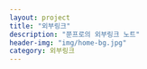 ```yaml
---
layout: project
title: "외부링크"
description: "쭌프로의 외부링크 노트"
header-img: "img/home-bg.jpg"
category: 외부링크
---
```

